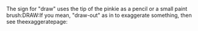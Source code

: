 The sign for "draw" uses the tip of the pinkie as a pencil or a small paint 
	brush:DRAW:If you mean, "draw-out" as in to exaggerate something, then see theexaggeratepage: